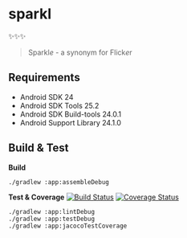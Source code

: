 # sparkl
✨✨✨
> Sparkl*e* - a synonym for Flick*e*r

## Requirements
* Android SDK 24
* Android SDK Tools 25.2
* Android SDK Build-tools 24.0.1
* Android Support Library 24.1.0

## Build & Test

**Build**

    ./gradlew :app:assembleDebug

**Test & Coverage** [![Build Status](https://travis-ci.org/hidroh/sparkl.svg?branch=master)](https://travis-ci.org/hidroh/sparkl) [![Coverage Status](https://coveralls.io/repos/hidroh/sparkl/badge.svg?branch=master)](https://coveralls.io/r/hidroh/sparkl?branch=master)

    ./gradlew :app:lintDebug
    ./gradlew :app:testDebug
    ./gradlew :app:jacocoTestCoverage
